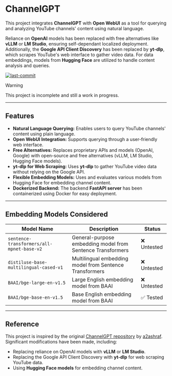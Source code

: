 # ChannelGPT

This project integrates **ChannelGPT** with **Open WebUI** as a tool for querying and analyzing YouTube channels' content using natural language.

Reliance on **OpenAI** models has been replaced with free alternatives like **vLLM** or **LM Studio**, ensuring self-dependant localized deployment. Additionally, the **Google API Client Discovery** has been replaced by **yt-dlp**, which scrapes YouTube's web interface to gather video data. For data embeddings, models from **Hugging Face** are utilized to handle content analysis and queries.

<a href="#"><img alt="last-commit" src="https://img.shields.io/github/last-commit/NotYuSheng/ChannelGPT?color=red"></a>

> [!WARNING]  
> This project is incomplete and still a work in progress.

---

## Features

- **Natural Language Querying:** Enables users to query YouTube channels' content using plain language.
- **Open WebUI Integration:** Supports querying through a user-friendly web interface.
- **Free Alternatives:** Replaces proprietary APIs and models (OpenAI, Google) with open-source and free alternatives (vLLM, LM Studio, Hugging Face models).
- **yt-dlp for Web Scraping:** Uses **yt-dlp** to gather YouTube video data without relying on the Google API.
- **Flexible Embedding Models:** Uses and evaluates various models from Hugging Face for embedding channel content.
- **Dockerized Backend:** The backend **FastAPI server** has been containerized using Docker for easy deployment.

---

## Embedding Models Considered

| Model Name                                   | Description                                   | Status  |
|---------------------------------------------|---------------------------------------------|---------|
| `sentence-transformers/all-mpnet-base-v2`   | General-purpose embedding model from Sentence Transformers | ❌ Untested |
| `distiluse-base-multilingual-cased-v1`      | Multilingual embedding model from Sentence Transformers   | ❌ Untested |
| `BAAI/bge-large-en-v1.5`                    | Large English embedding model from BAAI                  | ❌ Untested |
| `BAAI/bge-base-en-v1.5`                     | Base English embedding model from BAAI                   | ✅ Tested   |

---

## Reference

This project is inspired by the original [ChannelGPT repository](https://github.com/a2ashraf/ChannelGPT) by [a2ashraf](https://github.com/a2ashraf). Significant modifications have been made, including:

- Replacing reliance on OpenAI models with **vLLM** or **LM Studio**.
- Replacing the Google API Client Discovery with **yt-dlp** for web scraping YouTube data.
- Using **Hugging Face models** for embedding channel content.
